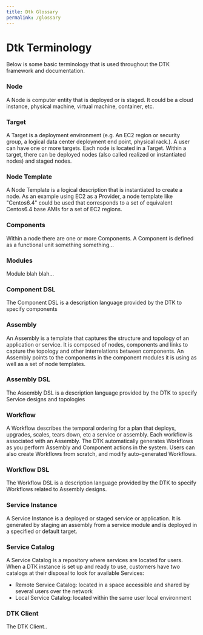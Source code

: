 ```yaml
---
title: Dtk Glossary
permalink: /glossary
---
```


# Dtk Terminology

Below is some basic terminology that is used throughout the DTK framework and documentation.

### Node

A Node is computer entity that is deployed or is staged. It could be a cloud instance, physical machine, virtual machine, container, etc.

### Target

A Target is a deployment environment (e.g. An EC2 region or security group, a logical data center deployment end point, physical rack.). A user can have one or more targets. Each node is located in a Target.  Within a target, there can be deployed nodes (also called realized or instantiated nodes) and staged nodes.  

### Node Template

A Node Template is a logical description that is instantiated to create a node. As an example using EC2 as a Provider, a node template like "Centos6.4" could be used that corresponds to a set of equivalent Centos6.4 base AMIs for a set of EC2 regions.

### Components

Within a node there are one or more Components. A Component is defined as a functional unit something something...

### Modules

Module blah blah... 

### Component DSL

The Component DSL is a description language provided by the DTK to specify components

### Assembly

An Assembly is a template that captures the structure and topology of an application or service.  It is composed of nodes, components and links to capture the topology and other interrelations between components. An Assembly points to the components in the component modules it is using as well as a set of node templates.

### Assembly DSL

The Assembly DSL is a description language provided by the DTK to specify Service designs and topologies

### Workflow

A Workflow describes the temporal ordering for a plan that deploys, upgrades, scales, tears down, etc a service or assembly.  Each workflow is associated with an Assembly. The DTK automatically generates Workflows as you perform Assembly and Component actions in the system.  Users can also create Workflows from scratch, and modify auto-generated Workflows.

### Workflow DSL

The Workflow DSL  is a description language provided by the DTK to specify Workflows related to Assembly designs.

### Service Instance

A Service Instance is a deployed or staged service or application. It is generated by staging an assembly from a service module and is deployed in a specified or default target.

### Service Catalog

A Service Catalog is a repository where services are located for users. When a DTK instance is set up and ready to use, customers have two catalogs at their disposal to look for available Services:

* Remote Service Catalog: located in a space accessible and shared by several users over the network
* Local Service Catalog: located within the same user local environment

### DTK Client

The DTK Client..
